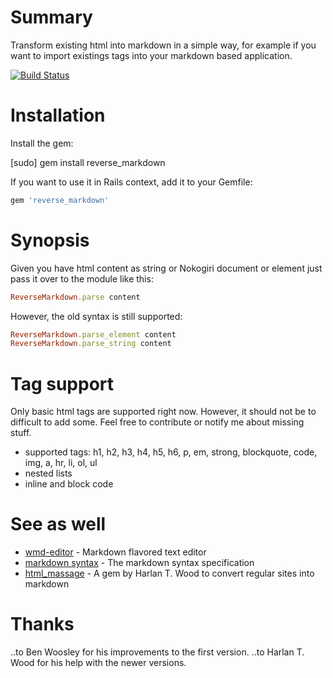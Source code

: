 # Summary

Transform existing html into markdown in a simple way, for example if you want to import existings tags into your markdown based application.

[![Build Status](https://secure.travis-ci.org/xijo/reverse_markdown.png?branch=master)](https://travis-ci.org/xijo/reverse_markdown)

# Installation

Install the gem:

  [sudo] gem install reverse_markdown

If you want to use it in Rails context, add it to your Gemfile:

```ruby
gem 'reverse_markdown'
```

# Synopsis

Given you have html content as string or Nokogiri document or element just pass it over to the module like this:

```ruby
ReverseMarkdown.parse content
````

However, the old syntax is still supported:

```ruby
ReverseMarkdown.parse_element content
ReverseMarkdown.parse_string content
````

# Tag support

Only basic html tags are supported right now. However, it should not be to difficult to add some. Feel free to contribute or notify me about missing stuff.

- supported tags: h1, h2, h3, h4, h5, h6, p, em, strong, blockquote, code, img, a, hr, li, ol, ul
- nested lists
- inline and block code

# See as well

- [wmd-editor](http://wmd-editor.com) - Markdown flavored text editor
- [markdown syntax](http://daringfireball.net/projects/markdown) - The markdown syntax specification
- [html_massage](https://rubygems.org/gems/html_massage) - A gem by Harlan T. Wood to convert regular sites into markdown

# Thanks

..to Ben Woosley for his improvements to the first version.
..to Harlan T. Wood for his help with the newer versions.
